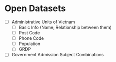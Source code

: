 # Open Datasets
- [ ] Administrative Units of Vietnam
    - [ ] Basic Info (Name, Relationship between them)
    - [ ] Post Code
    - [ ] Phone Code
    - [ ] Population
    - [ ] GRDP
- [ ] Government Admission Subject Combinations